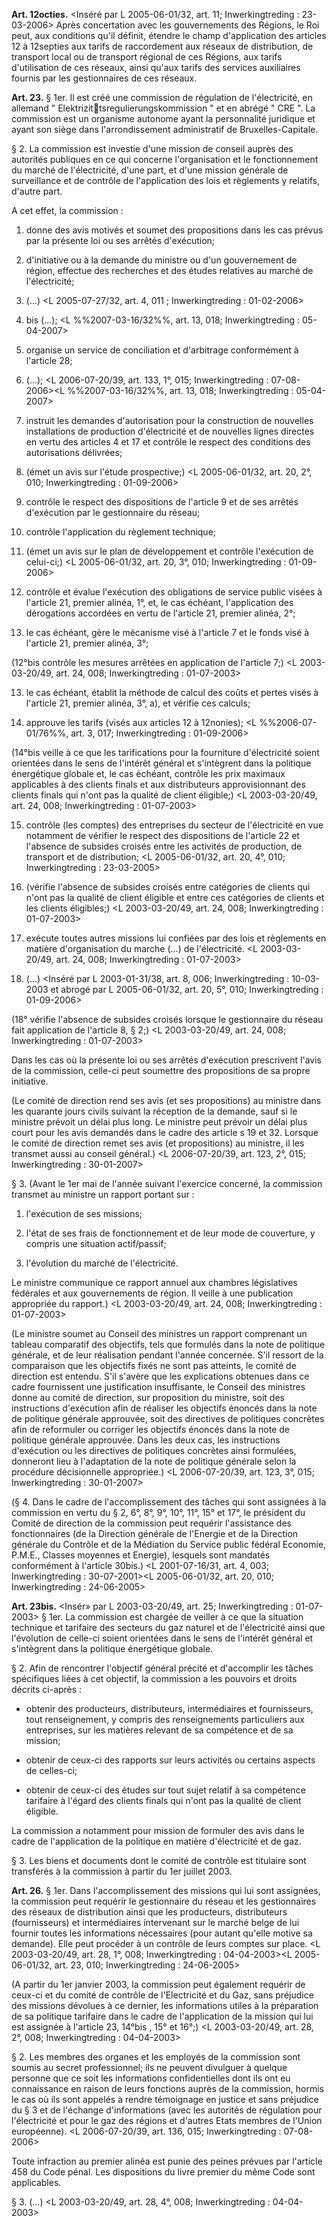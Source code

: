 **Art. 12octies.** <Inséré par L 2005-06-01/32, art. 11;  Inwerkingtreding :  23-03-2006> Après concertation avec les gouvernements des Régions, le Roi peut, aux conditions qu'il définit, étendre le champ d'application des articles 12 à 12septies aux tarifs de raccordement aux réseaux de distribution, de transport local ou de transport régional de ces Régions, aux tarifs d'utilisation de ces réseaux, ainsi qu'aux tarifs des services auxiliaires fournis par les gestionnaires de ces réseaux.

**Art. 23.** § 1er. Il est créé une commission de régulation de l'électricité, en allemand " Elektrizittsregulierungskommission " et en abrégé " CRE ". La commission est un organisme autonome ayant la personnalité juridique et ayant son siège dans l'arrondissement administratif de Bruxelles-Capitale.

§ 2. La commission est investie d'une mission de conseil auprès des autorités publiques en ce qui concerne l'organisation et le fonctionnement du marché de l'électricité, d'une part, et d'une mission générale de surveillance et de contrôle de l'application des lois et règlements y relatifs, d'autre part.

A cet effet, la commission :

1. donne des avis motivés et soumet des propositions dans les cas prévus par la présente loi ou ses arrêtés d'exécution;

2. d'initiative ou à la demande du ministre ou d'un gouvernement de région, effectue des recherches et des études relatives au marché de l'électricité;

3. (...) <L 2005-07-27/32, art. 4, 011 ;  Inwerkingtreding :  01-02-2006>

3. bis (...); <L %%2007-03-16/32%%, art. 13, 018;  Inwerkingtreding :  05-04-2007>

4. organise un service de conciliation et d'arbitrage conformément à l'article 28;

5. (...); <L 2006-07-20/39, art. 133, 1°, 015;  Inwerkingtreding :  07-08-2006><L %%2007-03-16/32%%, art. 13, 018;  Inwerkingtreding :  05-04-2007>

6. instruit les demandes d'autorisation pour la construction de nouvelles installations de production d'électricité et de nouvelles lignes directes en vertu des articles 4 et 17 et contrôle le respect des conditions des autorisations délivrées;

7. (émet un avis sur l'étude prospective;) <L 2005-06-01/32, art. 20, 2°, 010;  Inwerkingtreding :  01-09-2006>

8. contrôle le respect des dispositions de l'article 9 et de ses arrêtés d'exécution par le gestionnaire du réseau;

9. contrôle l'application du règlement technique;

10. (émet un avis sur le plan de développement et contrôle l'exécution de celui-ci;) <L 2005-06-01/32, art. 20, 3°, 010;  Inwerkingtreding :  01-09-2006>

11. contrôle et évalue l'exécution des obligations de service public visées à l'article 21, premier alinéa, 1°, et, le cas échéant, l'application des dérogations accordées en vertu de l'article 21, premier alinéa, 2°;

12. le cas échéant, gère le mécanisme visé à l'article 7 et le fonds visé à l'article 21, premier alinéa, 3°;

(12°bis contrôle les mesures arrêtées en application de l'article 7;) <L 2003-03-20/49, art. 24, 008;  Inwerkingtreding :  01-07-2003>

13. le cas échéant, établit la méthode de calcul des coûts et pertes visés à l'article 21, premier alinéa, 3°, a), et vérifie ces calculs;

14. approuve les tarifs (visés aux articles 12 à 12nonies); <L %%2006-07-01/76%%, art. 3, 017;  Inwerkingtreding :  01-09-2006>

(14°bis veille à ce que les tarifications pour la fourniture d'électricité soient orientées dans le sens de l'intérêt général et s'intègrent dans la politique énergétique globale et, le cas échéant, contrôle les prix maximaux applicables à des clients finals et aux distributeurs approvisionnant des clients finals qui n'ont pas la qualité de client éligible;) <L 2003-03-20/49, art. 24, 008;  Inwerkingtreding :  01-07-2003>

15. contrôle (les comptes) des entreprises du secteur de l'électricité en vue notamment de vérifier le respect des dispositions de l'article 22 et l'absence de subsides croisés entre les activités de production, de transport et de distribution; <L 2005-06-01/32, art. 20, 4°, 010;  Inwerkingtreding :  23-03-2005>

16. (vérifie l'absence de subsides croisés entre catégories de clients qui n'ont pas la qualité de client éligible et entre ces catégories de clients et les clients éligibles;) <L 2003-03-20/49, art. 24, 008;  Inwerkingtreding :  01-07-2003>

17. exécute toutes autres missions lui confiées par des lois et règlements en matière d'organisation du marche (...) de l'électricité. <L 2003-03-20/49, art. 24, 008;  Inwerkingtreding :  01-07-2003>

18. (...) <Inséré par L 2003-01-31/38, art. 8, 006;  Inwerkingtreding :  10-03-2003 et abrogé par L 2005-06-01/32, art. 20, 5°, 010;  Inwerkingtreding :  01-09-2006>

(18° vérifie l'absence de subsides croisés lorsque le gestionnaire du réseau fait application de l'article 8, § 2;) <L 2003-03-20/49, art. 24, 008;  Inwerkingtreding :  01-07-2003>

Dans les cas où la présente loi ou ses arrêtés d'exécution prescrivent l'avis de la commission, celle-ci peut soumettre des propositions de sa propre initiative.

(Le comité de direction rend ses avis (et ses propositions) au ministre dans les quarante jours civils suivant la réception de la demande, sauf si le ministre prévoit un délai plus long. Le ministre peut prévoir un délai plus court pour les avis demandés dans le cadre des article s 19 et 32. Lorsque le comité de direction remet ses avis (et propositions) au ministre, il les transmet aussi au conseil général.) <L 2006-07-20/39, art. 123, 2°, 015;  Inwerkingtreding :  30-01-2007>

§ 3. (Avant le 1er mai de l'année suivant l'exercice concerné, la commission transmet au ministre un rapport portant sur :

1. l'exécution de ses missions;

2. l'état de ses frais de fonctionnement et de leur mode de couverture, y compris une situation actif/passif;

3. l'évolution du marché de l'électricité.

Le ministre communique ce rapport annuel aux chambres législatives fédérales et aux gouvernements de région. Il veille à une publication appropriée du rapport.) <L 2003-03-20/49, art. 24, 008;  Inwerkingtreding :  01-07-2003>

(Le ministre soumet au Conseil des ministres un rapport comprenant un tableau comparatif des objectifs, tels que formulés dans la note de politique générale, et de leur réalisation pendant l'année concernée. S'il ressort de la comparaison que les objectifs fixés ne sont pas atteints, le comité de direction est entendu. S'il s'avère que les explications obtenues dans ce cadre fournissent une justification insuffisante, le Conseil des ministres donne au comité de direction, sur proposition du ministre, soit des instructions d'exécution afin de réaliser les objectifs énoncés dans la note de politique générale approuvée, soit des directives de politiques concrètes afin de reformuler ou corriger les objectifs énoncés dans la note de politique générale approuvée. Dans les deux cas, les instructions d'exécution ou les directives de politiques concrètes ainsi formulées, donneront lieu à l'adaptation de la note de politique générale selon la procédure décisionnelle appropriée.) <L 2006-07-20/39, art. 123, 3°, 015;  Inwerkingtreding :  30-01-2007>

(§ 4. Dans le cadre de l'accomplissement des tâches qui sont assignées à la commission en vertu du § 2, 6°, 8°, 9°, 10°, 11°, 15° et 17°, le président du Comité de direction de la commission peut requérir l'assistance des fonctionnaires (de la Direction générale de l'Energie et de la Direction générale du Contrôle et de la Médiation du Service public fédéral Economie, P.M.E., Classes moyennes et Energie), lesquels sont mandatés conformément à l'article 30bis.) <L 2001-07-16/31, art. 4, 003;  Inwerkingtreding :  30-07-2001><L 2005-06-01/32, art. 20, 010;  Inwerkingtreding :  24-06-2005>

**Art. 23bis.** <Insér» par L 2003-03-20/49, art. 25;  Inwerkingtreding :  01-07-2003> § 1er. La commission est chargée de veiller à ce que la situation technique et tarifaire des secteurs du gaz naturel et de l'électricité ainsi que l'évolution de celle-ci soient orientées dans le sens de l'intérêt général et s'intègrent dans la politique énergétique globale.

§ 2. Afin de rencontrer l'objectif général précité et d'accomplir les tâches spécifiques liées à cet objectif, la commission a les pouvoirs et droits décrits ci-après :

- obtenir des producteurs, distributeurs, intermédiaires et fournisseurs, tout renseignement, y compris des renseignements particuliers aux entreprises, sur les matières relevant de sa compétence et de sa mission;

- obtenir de ceux-ci des rapports sur leurs activités ou certains aspects de celles-ci;

- obtenir de ceux-ci des études sur tout sujet relatif à sa compétence tarifaire à l'égard des clients finals qui n'ont pas la qualité de client éligible.

La commission a notamment pour mission de formuler des avis dans le cadre de l'application de la politique en matière d'électricité et de gaz.

§ 3. Les biens et documents dont le comité de contrôle est titulaire sont transférés à la commission à partir du 1er juillet 2003.

**Art. 26.** § 1er. Dans l'accomplissement des missions qui lui sont assignées, la commission peut requérir le gestionnaire du réseau et les gestionnaires des réseaux de distribution ainsi que les producteurs, distributeurs (fournisseurs) et intermédiaires intervenant sur le marché belge de lui fournir toutes les informations nécessaires (pour autant qu'elle motive sa demande). Elle peut procéder à un contrôle de leurs comptes sur place. <L 2003-03-20/49, art. 28, 1°, 008;  Inwerkingtreding :  04-04-2003><L 2005-06-01/32, art. 23, 010;  Inwerkingtreding :  24-06-2005>

(A partir du 1er janvier 2003, la commission peut également requérir de ceux-ci et du comité de contrôle de l'Electricité et du Gaz, sans préjudice des missions dévolues à ce dernier, les informations utiles à la préparation de sa politique tarifaire dans le cadre de l'application de la mission qui lui est assignée à l'article 23, 14°bis , 15° et 16°;) <L 2003-03-20/49, art. 28, 2°, 008;  Inwerkingtreding :  04-04-2003>

§ 2. Les membres des organes et les employés de la commission sont soumis au secret professionnel; ils ne peuvent divulguer à quelque personne que ce soit les informations confidentielles dont ils ont eu connaissance en raison de leurs fonctions auprès de la commission, hormis le cas où ils sont appelés à rendre témoignage en justice et sans préjudice du § 3 et de l'échange d'informations (avec les autorités de régulation pour l'électricité et pour le gaz des régions et d'autres Etats membres de l'Union européenne). <L 2006-07-20/39, art. 136, 015;  Inwerkingtreding :  07-08-2006>

Toute infraction au premier alinéa est punie des peines prévues par l'article 458 du Code pénal. Les dispositions du livre premier du même Code sont applicables.

§ 3. (...) <L 2003-03-20/49, art. 28, 4°, 008;  Inwerkingtreding :  04-04-2003>

